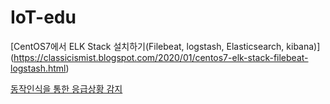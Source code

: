 # IoT-edu

[CentOS7에서 ELK Stack 설치하기(Filebeat, logstash, Elasticsearch, kibana)] (https://classicismist.blogspot.com/2020/01/centos7-elk-stack-filebeat-logstash.html)

[동작인식을 통한 응급상황 감지](https://www.itwill.co.kr/cmn/itwill/operManage/prjctGallery/PRGA_00000000000150prjctGalleryDetail.do)
